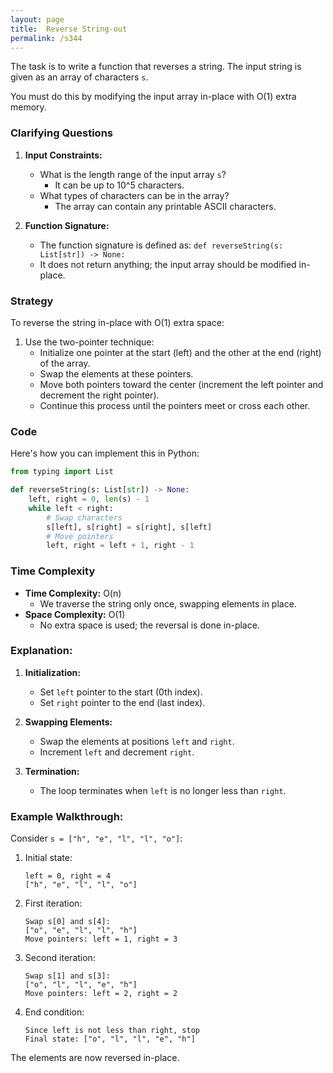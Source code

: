 ```yaml
---
layout: page
title:  Reverse String-out
permalink: /s344
---
```


The task is to write a function that reverses a string. The input string is given as an array of characters `s`.

You must do this by modifying the input array in-place with O(1) extra memory.

### Clarifying Questions

1. **Input Constraints:**
   - What is the length range of the input array `s`?
     - It can be up to 10^5 characters.
   - What types of characters can be in the array?
     - The array can contain any printable ASCII characters.

2. **Function Signature:**
   - The function signature is defined as: `def reverseString(s: List[str]) -> None:`
   - It does not return anything; the input array should be modified in-place.

### Strategy

To reverse the string in-place with O(1) extra space:
1. Use the two-pointer technique:
   - Initialize one pointer at the start (left) and the other at the end (right) of the array.
   - Swap the elements at these pointers.
   - Move both pointers toward the center (increment the left pointer and decrement the right pointer).
   - Continue this process until the pointers meet or cross each other.

### Code

Here's how you can implement this in Python:

```python
from typing import List

def reverseString(s: List[str]) -> None:
    left, right = 0, len(s) - 1
    while left < right:
        # Swap characters
        s[left], s[right] = s[right], s[left]
        # Move pointers
        left, right = left + 1, right - 1
```

### Time Complexity

- **Time Complexity:** O(n)
  - We traverse the string only once, swapping elements in place.
- **Space Complexity:** O(1)
  - No extra space is used; the reversal is done in-place.

### Explanation:

1. **Initialization:**
   - Set `left` pointer to the start (0th index).
   - Set `right` pointer to the end (last index).

2. **Swapping Elements:**
   - Swap the elements at positions `left` and `right`.
   - Increment `left` and decrement `right`.

3. **Termination:**
   - The loop terminates when `left` is no longer less than `right`.

### Example Walkthrough:

Consider `s = ["h", "e", "l", "l", "o"]`:

1. Initial state:
   ```
   left = 0, right = 4
   ["h", "e", "l", "l", "o"]
   ```

2. First iteration:
   ```
   Swap s[0] and s[4]:
   ["o", "e", "l", "l", "h"]
   Move pointers: left = 1, right = 3
   ```

3. Second iteration:
   ```
   Swap s[1] and s[3]:
   ["o", "l", "l", "e", "h"]
   Move pointers: left = 2, right = 2
   ```

4. End condition:
   ```
   Since left is not less than right, stop
   Final state: ["o", "l", "l", "e", "h"]
   ```

The elements are now reversed in-place.